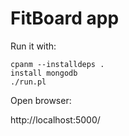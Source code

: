 # FitBoard app
Run it with:

```
cpanm --installdeps .
install mongodb
./run.pl
```

Open browser:

http://localhost:5000/